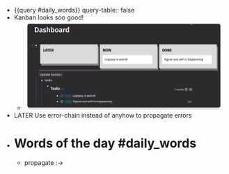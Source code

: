 - {{query #daily_words}}
  query-table:: false
- Kanban looks soo good!
	- ![image.png](../assets/image_1691462353351_0.png)
- LATER Use error-chain instead of anyhow to propagate errors
- # Words of the day #daily_words
	- propagate :->